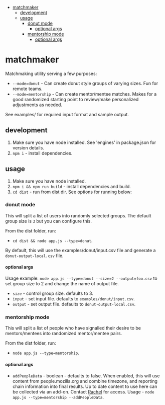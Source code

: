 <!-- START doctoc generated TOC please keep comment here to allow auto update -->
<!-- DON'T EDIT THIS SECTION, INSTEAD RE-RUN doctoc TO UPDATE -->


- [matchmaker](#matchmaker)
  - [development](#development)
  - [usage](#usage)
    - [donut mode](#donut-mode)
      - [optional args](#optional-args)
    - [mentorship mode](#mentorship-mode)
      - [optional args](#optional-args-1)

<!-- END doctoc generated TOC please keep comment here to allow auto update -->

# matchmaker

Matchmaking utility serving a few purposes:

- `--mode=donut` - Can create donut style groups of varying sizes. Fun for remote teams.
- `--mode=mentorship` - Can create mentor/mentee matches. Makes for a good randomized starting point to review/make personalized adjustments as needed.

See examples/ for required input format and sample output.

## development

1. Make sure you have node installed. See 'engines' in package.json for version details.
1. `npm i` - install dependencies.

## usage

1. Make sure you have node installed.
1. `npm i && npm run build` - install dependencies and build.
1. `cd dist` - run from dist dir. See options for running below:

### donut mode

This will split a list of users into randomly selected groups. The default group size is `3` but you can configure this.

From the dist folder, run:

- `cd dist && node app.js --type=donut`.

By default, this will use the examples/donut/input.csv file and generate a `donut-output-local.csv` file.

#### optional args

Usage example: `node app.js --type=donut --size=2 --output=foo.csv` to set group size to 2 and change the name of output file.

- `size` - control group size. defaults to 3.
- `input` - set input file. defaults to `examples/donut/input.csv`.
- `output` - set output file. defaults to `donut-output-local.csv`.

### mentorship mode

This will split a list of people who have signalled their desire to be mentors/mentees into randomized mentor/mentee pairs.

From the dist folder, run:

- `node app.js --type=mentorship`.

#### optional args

- `addPeopleData` - boolean - defaults to false. When enabled, this will use content from people.mozilla.org and combine timezone, and reporting chain information into final results. Up to date content to use here can be collected via an add-on. Contact [Rachel](https://github.com/tublitzed/) for access. Usage - `node app.js --type=mentorship --addPeopleData`.
